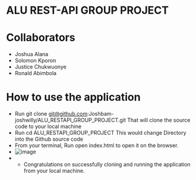 # ALU REST-API GROUP PROJECT

# Collaborators
* Joshua Alana
* Solomon Kporon
* Justice Chukwuonye
* Ronald Abimbola

# How to use the application
* Run git clone git@github.com:Joshbam-joshwilly/ALU_RESTAPI_GROUP_PROJECT.git
That will clone the source code to your local machine
* Run cd ALU_RESTAPI_GROUP_PROJECT
This would change Directory into the Github source code
* From your terminal, Run open index.html to open it on the browser.
* ![image](https://github.com/Joshbam-joshwilly/ALU_RESTAPI_GROUP_PROJECT/assets/56293324/600a6e2c-9c66-4d58-a9d1-05bbff8d98ce)
* * Congratulations on successfully cloning and running the application from your local machine.

